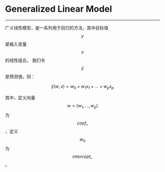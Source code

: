 # Generalized Linear Model

---

广义线性模型，是一系列用于回归的方法，其中目标值  $$ y $$ 是输入变量 $$ x  $$ 的线性组合。 我们令 $$ \hat{y} $$ 是预测值，则：

$$
\hat{y}(w, x) = w_0 + w_1 x_1 + ... + w_p x_p
$$

其中，定义向量 $$ w = (w_1,..., w_p) $$ 为 $$ coef\_ $$，定义 $$ w_0 $$ 为 $$ intercept\_ $$。


